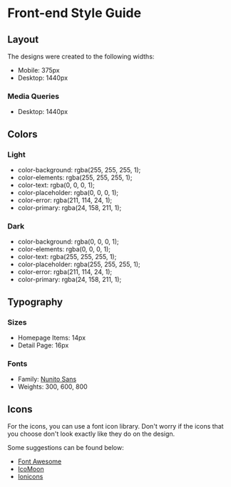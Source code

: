 # Front-end Style Guide
## Layout
The designs were created to the following widths:
- Mobile: 375px
- Desktop: 1440px
### Media Queries
- Desktop: 1440px

## Colors
### Light
- color-background: rgba(255, 255, 255, 1);
- color-elements: rgba(255, 255, 255, 1);
- color-text: rgba(0, 0, 0, 1);
- color-placeholder: rgba(0, 0, 0, 1);
- color-error: rgba(211, 114, 24, 1);
- color-primary: rgba(24, 158, 211, 1);

### Dark
- color-background: rgba(0, 0, 0, 1);
- color-elements: rgba(0, 0, 0, 1);
- color-text: rgba(255, 255, 255, 1);
- color-placeholder: rgba(255, 255, 255, 1);
- color-error: rgba(211, 114, 24, 1);
- color-primary: rgba(24, 158, 211, 1);

## Typography
### Sizes
- Homepage Items: 14px
- Detail Page: 16px 

### Fonts
- Family: [Nunito Sans](https://fonts.google.com/specimen/Nunito+Sans)
- Weights: 300, 600, 800

## Icons
For the icons, you can use a font icon library. Don't worry if the icons that you choose don't look exactly like they do on the design.

Some suggestions can be found below:
- [Font Awesome](https://fontawesome.com)
- [IcoMoon](https://icomoon.io)
- [Ionicons](https://ionicons.com)